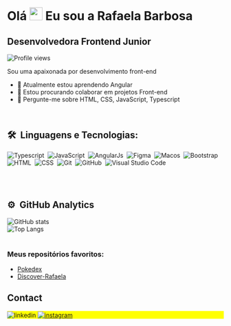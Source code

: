 <h1 align="left">Olá <img src="https://gist.githubusercontent.com/arunprakashpj/48aa20057048b46c6f9ba9d114a8b76f/raw/69a9d496f651091a509ea8d9913c4aef5c419afb/Hi.gif" height="30px"> Eu sou a Rafaela Barbosa</h1>
<h2>Desenvolvedora Frontend Junior</h2>
<p align="left"> 
<img src="https://komarev.com/ghpvc/?username=Rafaela3613&color=green" alt="Profile views" /></p>

<p align="left">Sou uma apaixonada por desenvolvimento front-end </p>


- 🌱 Atualmente estou aprendendo Angular
- 👯 Estou procurando colaborar em projetos Front-end
- 💬 Pergunte-me sobre HTML, CSS, JavaScript, Typescript
<br>

## 🛠 &nbsp;Linguagens e Tecnologias:

![Typescript](https://img.shields.io/badge/-Typescript-05122A?style=flat&logo=Typescript)&nbsp;
![JavaScript](https://img.shields.io/badge/-JavaScript-05122A?style=flat&logo=javascript)&nbsp;
![AngularJs](https://img.shields.io/badge/-AngularJs-05122A?style=flat&logo=AngulaJs)&nbsp;
![Figma](https://img.shields.io/badge/-Figma-05122A?style=flat&logo=Figma)&nbsp;
![Macos](https://img.shields.io/badge/-Macos-05122A?style=flat&logo=Macos)&nbsp;
![Bootstrap](https://img.shields.io/badge/-Bootstrap-05122A?style=flat&logo=Bootstrap)&nbsp;
![HTML](https://img.shields.io/badge/-HTML-05122A?style=flat&logo=HTML5)&nbsp;
![CSS](https://img.shields.io/badge/-CSS-05122A?style=flat&logo=CSS3&logoColor=1572B6)&nbsp;
![Git](https://img.shields.io/badge/-Git-05122A?style=flat&logo=git)&nbsp;
![GitHub](https://img.shields.io/badge/-GitHub-05122A?style=flat&logo=github)&nbsp;
![Visual Studio Code](https://img.shields.io/badge/-Visual%20Studio%20Code-05122A?style=flat&logo=visual-studio-code&logoColor=007ACC)&nbsp;

<br><br>

## ⚙️ &nbsp;GitHub Analytics

![GitHub stats](https://github-readme-stats.vercel.app/api?username=Rafaela3613&show_icons=true&theme=radical)
<br>![Top Langs](https://github-readme-stats.vercel.app/api/top-langs?username=Rafaela3613&&layout=compact&langs_count=8&card_width=320&theme=radical)
<br><br>

### Meus repositórios favoritos:

- [Pokedex](https://github.com/Rafaela3613/pokedex.gitb-skills)
- [Discover-Rafaela](https://github.com/Rafaela3613/Discover-Rafaela.git)

## Contact

<p align="left" style="background:yellow">
<target="_blank">
  <img align="center" src="https://img.shields.io/badge/LinkedIn-0077B5?style=for-the-badge&logo=linkedin&logoColor=white)](https://www.linkedin.com/in/rafaela-barbosa-248043294/)" alt="linkedin"/>
</a>
<a href= target="_blank">
 <img align="center" src="https://img.shields.io/badge/Instagram-E4405F?style=for-the-badge&logo=instagram&logoColor=white)](https://www.instagram.com/rafaela.r.barbosa_/" alt="instagram"/>
</a>
</p>


